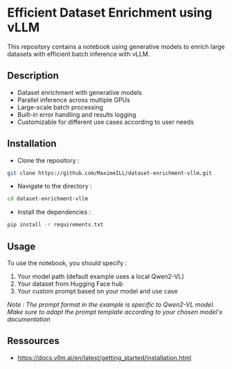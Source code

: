 # Efficient Dataset Enrichment using vLLM

This repository contains a notebook using generative models to enrich large datasets with efficient batch inference with vLLM.

## Description

- Dataset enrichment with generative models  
- Parallel inference across multiple GPUs  
- Large-scale batch processing  
- Built-in error handling and results logging  
- Customizable for different use cases according to user needs

## Installation

* Clone the repository :

```bash
git clone https://github.com/MaximeILL/dataset-enrichment-vllm.git
```

* Navigate to the directory :
  
```bash
cd dataset-enrichment-vllm
```

* Install the dependencies :
  
```bash
pip install -r requirements.txt
```

## Usage

To use the notebook, you should specify :  

1. Your model path (default example uses a local Qwen2-VL)  
2. Your dataset from Hugging Face hub
3. Your custom prompt based on your model and use case


*Note : The prompt format in the example is specific to Qwen2-VL model. Make sure to adapt the prompt template according to your chosen model's documentation*

## Ressources

* https://docs.vllm.ai/en/latest/getting_started/installation.html
